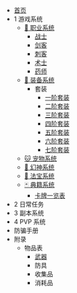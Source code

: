 - [首页](/index)
- 1 游戏系统
    - [🏃‍ 职业系统](/game/zhiye/index)
        - [战士](/game/zhiye/zs)
        - [剑客](/game/zhiye/jk)
        - [刺客](/game/zhiye/ck)
        - [术士](/game/zhiye/ss)
        - [药师](/game/zhiye/ys)
    - [🔪 装备系统](/game/zhuangbei/index)
        - 套装
            - [一阶套装](/game/zhuangbei/taozhuang/lv1)
            - [二阶套装](/game/zhuangbei/taozhuang/lv2)
            - [三阶套装](/game/zhuangbei/taozhuang/lv3)
            - [四阶套装](/game/zhuangbei/taozhuang/lv4)
            - [五阶套装](/game/zhuangbei/taozhuang/lv5)
            - [六阶套装](/game/zhuangbei/taozhuang/lv6)
            - [七阶套装](/game/zhuangbei/taozhuang/lv7)
    - [🐱 宠物系统](/game/chongwu/index)
    - [👰 幻神系统](/game/huanshen/index)
    - [🔖 法宝系统](/game/fabao/index)
    - [🃏 典籍系统](/game/dianji/index)
        - [卡牌一览表](/game/dianji/list)
- 2 日常任务
- 3 副本系统
- 4 PVP 系统
- 防骗手册
- 附录
    - 物品表
        - [武器](/extra/items/wuqi)
        - 防具
        - 收集品
        - 消耗品

